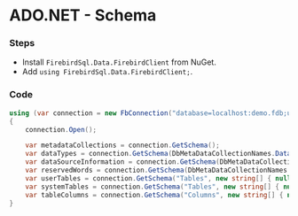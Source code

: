 # ADO.NET - Schema

### Steps

* Install `FirebirdSql.Data.FirebirdClient` from NuGet.
* Add `using FirebirdSql.Data.FirebirdClient;`.

### Code

```csharp
using (var connection = new FbConnection("database=localhost:demo.fdb;user=sysdba;password=masterkey"))
{
	connection.Open();

	var metadataCollections = connection.GetSchema();
	var dataTypes = connection.GetSchema(DbMetaDataCollectionNames.DataTypes);
	var dataSourceInformation = connection.GetSchema(DbMetaDataCollectionNames.DataSourceInformation);
	var reservedWords = connection.GetSchema(DbMetaDataCollectionNames.ReservedWords);
	var userTables = connection.GetSchema("Tables", new string[] { null, null, null, "TABLE" });
	var systemTables = connection.GetSchema("Tables", new string[] { null, null, null, "SYSTEM TABLE" });
	var tableColumns = connection.GetSchema("Columns", new string[] { null, null, "TableName" });
}
```
